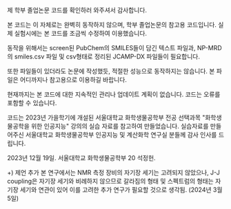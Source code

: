 제 학부 졸업논문 코드를 확인하러 와주셔서 감사합니다.


본 코드는 이 자체로는 완벽히 동작하지 않으며, 학부 졸업논문의 참고용 코드입니다. 실제 실험시에는 본 코드를 조금씩 수정하여 이용했습니다.

동작을 위해서는 screen된 PubChem의 SMILES들이 담긴 텍스트 파일과, NP-MRD의 smiles.csv 파일 및 csv형태로 정리된 JCAMP-DX 파일들이 필요합니다.

또한 파일들이 있더라도 논문에 작성했듯, 적절한 성능으로 동작하지는 않습니다. 본 파일은 어디까지나 참고용으로 이용하길 바랍니다.


현재까지는 본 코드에 대한 지속적인 관리나 업데이트 계획이 없습니다. 코드는 오류를 포함할 수 있습니다.


코드는 2023년 가을학기에 개설된 서울대학교 화학생물공학부 전공 선택과목 "화학생물공학을 위한 인공지능" 강의의 실습 자료를 참고하여 만들었습니다. 실습자료를 만들어주신 서울대학교 화학생물공학부 인공지능 및 계산화학 연구실 분들께 감사 인사를 드립니다.

2023년 12월 19일. 서울대학교 화학생물공학부 20 석정헌.


+) 제언 추가
본 연구에서는 NMR 측정 장비의 자기장 세기는 고려되지 않았으나, J-J coupling은 자기장 세기와 비례하지 않으므로 갈라짐의 형태 및 스펙트럼의 형태는 자기장 세기와 연관이 있어 이를 고려한 추가 연구가 필요할 것으로 생각됨. (2024년 3월 5일)
